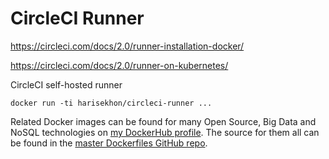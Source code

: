 CircleCI Runner
===============

https://circleci.com/docs/2.0/runner-installation-docker/

https://circleci.com/docs/2.0/runner-on-kubernetes/

CircleCI self-hosted runner

```
docker run -ti harisekhon/circleci-runner ...
```

Related Docker images can be found for many Open Source, Big Data and NoSQL technologies on [my DockerHub profile](https://hub.docker.com/r/harisekhon). The source for them all can be found in the [master Dockerfiles GitHub repo](https://github.com/HariSekhon/Dockerfiles/).
